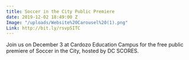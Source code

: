 ```yaml
---
title: Soccer in the City Public Premiere
date: 2019-12-02 18:49:00 Z
Image: "/uploads/Website%20Carousel%20(1).png"
Link: http://bit.ly/rsvpSITC
---
```


Join us on December 3 at Cardozo Education Campus for the free public premiere of Soccer in the City, hosted by DC SCORES.